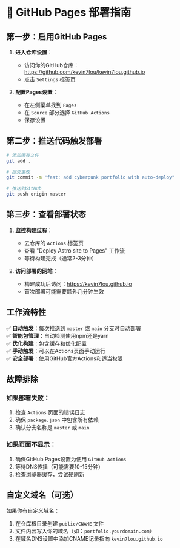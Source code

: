 # 🚀 GitHub Pages 部署指南

## 第一步：启用GitHub Pages

1. **进入仓库设置**：
   - 访问你的GitHub仓库：https://github.com/kevin7lou/kevin7lou.github.io
   - 点击 `Settings` 标签页

2. **配置Pages设置**：
   - 在左侧菜单找到 `Pages`
   - 在 `Source` 部分选择 `GitHub Actions`
   - 保存设置

## 第二步：推送代码触发部署

```bash
# 添加所有文件
git add .

# 提交更改
git commit -m "feat: add cyberpunk portfolio with auto-deploy"

# 推送到GitHub
git push origin master
```

## 第三步：查看部署状态

1. **监控构建过程**：
   - 去仓库的 `Actions` 标签页
   - 查看 "Deploy Astro site to Pages" 工作流
   - 等待构建完成（通常2-3分钟）

2. **访问部署的网站**：
   - 构建成功后访问：https://kevin7lou.github.io
   - 首次部署可能需要额外几分钟生效

## 工作流特性

✅ **自动触发**：每次推送到 `master` 或 `main` 分支时自动部署  
✅ **智能包管理**：自动检测使用npm还是yarn  
✅ **优化构建**：包含缓存和优化配置  
✅ **手动触发**：可以在Actions页面手动运行  
✅ **安全部署**：使用GitHub官方Actions和适当权限

## 故障排除

### 如果部署失败：
1. 检查 `Actions` 页面的错误日志
2. 确保 `package.json` 中包含所有依赖
3. 确认分支名称是 `master` 或 `main`

### 如果页面不显示：
1. 确保GitHub Pages设置为使用 `GitHub Actions`
2. 等待DNS传播（可能需要10-15分钟）
3. 检查浏览器缓存，尝试硬刷新

## 自定义域名（可选）

如果你有自定义域名：
1. 在仓库根目录创建 `public/CNAME` 文件
2. 文件内容写入你的域名（如：`portfolio.yourdomain.com`）
3. 在域名DNS设置中添加CNAME记录指向 `kevin7lou.github.io` 